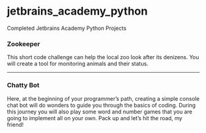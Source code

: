# jetbrains_academy_python
Completed Jetbrains Academy Python Projects
 
### Zookeeper
This short code challenge can help the local zoo look after its denizens. You will create a tool for monitoring animals and their status.

 ---
 
### Chatty Bot
Here, at the beginning of your programmer’s path, creating a simple console chat bot will do wonders to guide you through the basics of coding. During this journey you will also play some word and number games that you are going to implement all on your own. Pack up and let’s hit the road, my friend!

